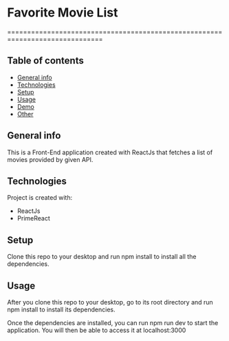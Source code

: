 # Favorite Movie List

==============================================================================

## Table of contents

- [General info](#general-info)
- [Technologies](#technologies)
- [Setup](#setup)
- [Usage](#usage)
- [Demo](#demo)
- [Other](#other)

## General info

This is a Front-End application created with ReactJs that fetches a list of movies provided by given API.

## Technologies

Project is created with:

- ReactJs
- PrimeReact

## Setup

Clone this repo to your desktop and run npm install to install all the dependencies.

## Usage

After you clone this repo to your desktop, go to its root directory and run npm install to install its dependencies.

Once the dependencies are installed, you can run npm run dev to start the application. You will then be able to access it at localhost:3000
